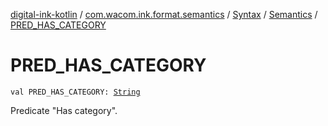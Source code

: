 [digital-ink-kotlin](../../../index.md) / [com.wacom.ink.format.semantics](../../index.md) / [Syntax](../index.md) / [Semantics](index.md) / [PRED_HAS_CATEGORY](./-p-r-e-d_-h-a-s_-c-a-t-e-g-o-r-y.md)

# PRED_HAS_CATEGORY

`val PRED_HAS_CATEGORY: `[`String`](https://kotlinlang.org/api/latest/jvm/stdlib/kotlin/-string/index.html)

Predicate "Has category".

